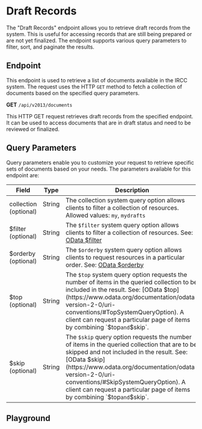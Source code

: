 <script setup>
import SwaggerUI from "../../../swagger/view/SwaggerUI.vue"
import swaggerJson from "../../../swagger/json/ircc.published.list.json";

const swaggerSpecs = [
  { json: swaggerJson, protected: true },
];

</script>

# Draft Records

The "Draft Records" endpoint allows you to retrieve draft records from the system. This is useful for accessing records that are still being prepared or are not yet finalized. The endpoint supports various query parameters to filter, sort, and paginate the results.

## Endpoint

This endpoint is used to retrieve a list of documents available in the IRCC system. The request uses the HTTP `GET` method to fetch a collection of documents based on the specified query parameters.

**GET** `/api/v2013/documents`

This HTTP GET request retrieves draft records from the specified endpoint. It can be used to access documents that are in draft status and need to be reviewed or finalized.


<!--@include: ../../../components/common/header-authorization-realm.md-->

## Query Parameters

Query parameters enable you to customize your request to retrieve specific sets of documents based on your needs. The parameters available for this endpoint are:

| Field                 | Type   | Description     |
| --------------------- | ------ | --------------- |
| collection (optional) | String &nbsp;&nbsp;&nbsp;&nbsp; | The collection system query option allows clients to filter a collection of resources. Allowed values: `my`, `mydrafts`  |
| $filter (optional)    | String | The `$filter` system query option allows clients to filter a collection of resources. See: [OData $filter](https://www.odata.org/documentation/odata-version-2-0/uri-conventions/#SystemQueryOptions)   |
| $orderby (optional)   | String | The `$orderby` system query option allows clients to request resources in a particular order. See: [OData $orderby](https://www.odata.org/documentation/odata-version-2-0/uri-conventions/#OrderbySystemQueryOption)  |
| $top (optional)       | String | The `$top` system query option requests the number of items in the queried collection to be included in the result. See: [OData $top](https://www.odata.org/documentation/odata-version-2-0/uri-conventions/#TopSystemQueryOption). A client can request a particular page of items by combining `$top` and `$skip`.
| $skip (optional)   | String | The `$skip` query option requests the number of items in the queried collection that are to be skipped and not included in the result. See: [OData $skip](https://www.odata.org/documentation/odata-version-2-0/uri-conventions/#SkipSystemQueryOption). A client can request a particular page of items by combining `$top` and `$skip`. |

## Playground

<SwaggerUI :swaggerSpecs="swaggerSpecs" />
